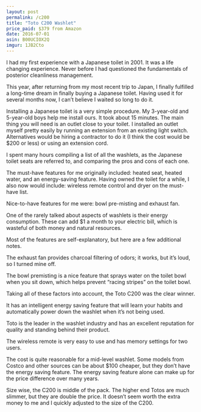 ```yaml
---
layout: post
permalink: /c200
title: "Toto C200 Washlet"
price_paid: $379 from Amazon
date: 2016-07-01
asin: B00UCIOX2Q
imgur: 1JB2Cto
---
```


I had my first experience with a Japanese toilet in 2001. It was a life
changing experience. Never before I had questioned the fundamentals of
posterior cleanliness management.

This year, after returning from my most recent trip to Japan, I finally
fulfilled a long-time dream in finally buying a Japanese toilet. Having used it
for several months now, I can’t believe I waited so long to do it.

Installing a Japanese toilet is a very simple procedure. My 3-year-old and
5-year-old boys help me install ours. It took about 15 minutes. The main thing
you will need is an outlet close to your toilet. I installed an outlet myself
pretty easily by running an extension from an existing light switch.
Alternatives would be hiring a contractor to do it (I think the cost would be
$200 or less) or using an extension cord.

I spent many hours compiling a list of all the washlets, as the Japanese toilet
seats are referred to, and comparing the pros and cons of each one.

The must-have features for me originally included: heated seat, heated water,
and an energy-saving feature. Having owned the toilet for a while, I also now
would include: wireless remote control and dryer on the must-have list.

Nice-to-have features for me were: bowl pre-misting and exhaust fan.

One of the rarely talked about aspects of washlets is their energy consumption.
These can add $1 a month to your electric bill, which is wasteful of both money
and natural resources.

Most of the features are self-explanatory, but here are a few additional notes.

The exhaust fan provides charcoal filtering of odors; it works, but it’s loud,
so I turned mine off.

The bowl premisting is a nice feature that sprays water on the toilet bowl when
you sit down, which helps prevent “racing stripes” on the toilet bowl.

Taking all of these factors into account, the Toto C200 was the clear winner.

It has an intelligent energy saving feature that will learn your habits and
automatically power down the washlet when it’s not being used.

Toto is the leader in the washlet industry and has an excellent reputation for
quality and standing behind their product.

The wireless remote is very easy to use and has memory settings for two users.

The cost is quite reasonable for a mid-level washlet. Some models from Costco
and other sources can be about $100 cheaper, but they don’t have the energy
saving feature. The energy saving feature alone can make up for the price
difference over many years.

Size wise, the C200 is middle of the pack. The higher end Totos are much
slimmer, but they are double the price. It doesn’t seem worth the extra money
to me and I quickly adjusted to the size of the C200.
